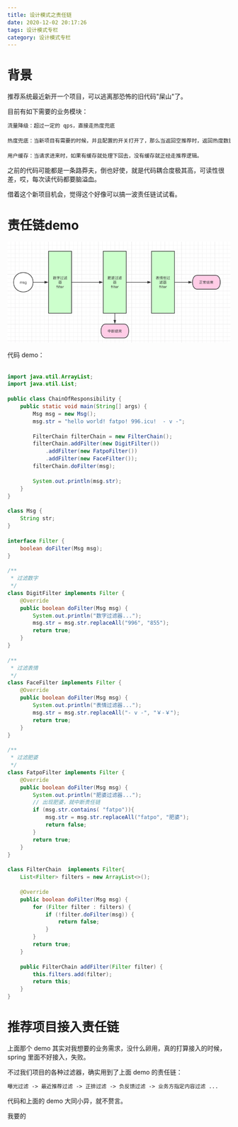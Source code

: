 ```yaml
---
title: 设计模式之责任链
date: 2020-12-02 20:17:26
tags: 设计模式专栏
category: 设计模式专栏
---
```

# 背景
推荐系统最近新开一个项目，可以逃离那恐怖的旧代码"屎山"了。

目前有如下需要的业务模块：
```dtd
流量降级：超过一定的 qps，直接走热度兜底

热度兜底：当新项目有需要的时候，并且配置的开关打开了，那么当返回空推荐时，返回热度数据。

用户缓存：当请求进来时，如果有缓存就处理下回去，没有缓存就正经走推荐逻辑。
```

之前的代码可能都是一条路莽夫，倒也好使，就是代码耦合度极其高，可读性很差，哎，每次读代码都要脑溢血。

借着这个新项目机会，觉得这个好像可以搞一波责任链试试看。

# 责任链demo
![](.设计模式之责任链_images/设计模式之责任链.png)

代码 demo：
```java

import java.util.ArrayList;
import java.util.List;

public class ChainOfResponsibility {
    public static void main(String[] args) {
        Msg msg = new Msg();
        msg.str = "hello world! fatpo! 996.icu!  - v -";

        FilterChain filterChain = new FilterChain();
        filterChain.addFilter(new DigitFilter())
            .addFilter(new FatpoFilter())
            .addFilter(new FaceFilter());
        filterChain.doFilter(msg);

        System.out.println(msg.str);
    }
}

class Msg {
    String str;
}

interface Filter {
    boolean doFilter(Msg msg);
}

/**
 * 过滤数字
 */
class DigitFilter implements Filter {
    @Override
    public boolean doFilter(Msg msg) {
        System.out.println("数字过滤器...");
        msg.str = msg.str.replaceAll("996", "855");
        return true;
    }
}

/**
 * 过滤表情
 */
class FaceFilter implements Filter {
    @Override
    public boolean doFilter(Msg msg) {
        System.out.println("表情过滤器...");
        msg.str = msg.str.replaceAll("- v -", "￥-￥");
        return true;
    }
}

/**
 * 过滤肥婆
 */
class FatpoFilter implements Filter {
    @Override
    public boolean doFilter(Msg msg) {
        System.out.println("肥婆过滤器...");
        // 出现肥婆，就中断责任链
        if (msg.str.contains( "fatpo")){
            msg.str = msg.str.replaceAll("fatpo", "肥婆");
            return false;
        }
        return true;
    }
}

class FilterChain  implements Filter{
    List<Filter> filters = new ArrayList<>();

    @Override
    public boolean doFilter(Msg msg) {
        for (Filter filter : filters) {
            if (!filter.doFilter(msg)) {
                return false;
            }
        }
        return true;
    }

    public FilterChain addFilter(Filter filter) {
        this.filters.add(filter);
        return this;
    }
}
```

# 推荐项目接入责任链

上面那个 demo 其实对我想要的业务需求，没什么卵用，真的打算接入的时候，spring 里面不好接入，失败。

不过我们项目的各种过滤器，确实用到了上面 demo 的责任链：
```dtd
曝光过滤 -> 最近推荐过滤 -> 正排过滤 -> 负反馈过滤 -> 业务方指定内容过滤 ...
```

代码和上面的 demo 大同小异，就不赘言。

我要的